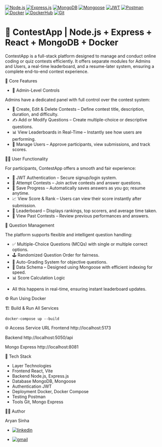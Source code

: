 [![Node.js](https://img.shields.io/badge/Node.js-18.x-green?logo=node.js)](https://nodejs.org/)
[![Express.js](https://img.shields.io/badge/Express.js-Backend-black?logo=express)](https://expressjs.com/)
[![MongoDB](https://img.shields.io/badge/MongoDB-Atlas%20or%20Local-green?logo=mongodb)](https://mongodb.com/)
[![Mongoose](https://img.shields.io/badge/Mongoose-ODM-red?logo=mongoose)](https://mongoosejs.com/)
[![JWT](https://img.shields.io/badge/JWT-Authentication-orange?logo=jsonwebtokens)](https://jwt.io/)
[![Postman](https://img.shields.io/badge/Postman-API%20Testing-orange?logo=postman)](https://www.postman.com/)
[![Docker](https://img.shields.io/badge/Docker-Containerization-blue?logo=docker)](https://www.docker.com/)
[![DockerHub](https://img.shields.io/badge/DockerHub-Images-blue?logo=docker&logoColor=white)](https://hub.docker.com/u/aryansinha1818)
[![Git](https://img.shields.io/badge/Git-Version%20Control-black?logo=git)](https://git-scm.com/)

# 🚀 ContestApp | Node.js + Express + React + MongoDB + Docker

ContestApp is a full-stack platform designed to manage and conduct online coding or quiz contests efficiently.
It offers separate modules for Admins and Users, a real-time leaderboard, and a resume-later system, ensuring a complete end-to-end contest experience.

🌟 Core Features
* 👑 Admin-Level Controls

Admins have a dedicated panel with full control over the contest system:

- 🧩 Create, Edit & Delete Contests – Define contest title, description, duration, and difficulty.
- ✍️ Add or Modify Questions – Create multiple-choice or descriptive questions.
- 📊 View Leaderboards in Real-Time – Instantly see how users are performing.
- 🧠 Manage Users – Approve participants, view submissions, and track scores.

🧑‍💻 User Functionality

For participants, ContestApp offers a smooth and fair experience:

* 🔐 JWT Authentication – Secure signup/login system.
* 🧠 Attempt Contests – Join active contests and answer questions.
* 💾 Save Progress – Automatically saves answers as you go; resume anytime.
* 📈 View Score & Rank – Users can view their score instantly after submission.
* 🏅 Leaderboard – Displays rankings, top scorers, and average time taken.
* 📜 View Past Contests – Review previous performances and answers.

  
🧠 Question Management

The platform supports flexible and intelligent question handling:

+ ✅ Multiple-Choice Questions (MCQs) with single or multiple correct options.
+ 🕹️ Randomized Question Order for fairness.
+ 🧩 Auto-Grading System for objective questions.
+ 💾 Data Schema – Designed using Mongoose with efficient indexing for speed.
+ 📊 Score Calculation Logic

- All this happens in real-time, ensuring instant leaderboard updates.

⚙️ Run Using Docker

🏗️ Build & Run All Services
```
docker-compose up --build
```

🌐 Access
Service	              URL
Frontend	      http://localhost:5173

Backend	        http://localhost:5050/api

Mongo Express	  http://localhost:8081


🧱 Tech Stack
* Layer	Technologies
* Frontend	React, Vite
* Backend	Node.js, Express.js
* Database	MongoDB, Mongoose
* Authentication	JWT
* Deployment	Docker, Docker Compose
* Testing	Postman
* Tools	Git, Mongo Express

🙋‍♂️ Author

Aryan Sinha
* [![linkedin](https://img.shields.io/badge/linkedin-0A66C2?style=for-the-badge&logo=linkedin&logoColor=white)](https://www.linkedin.com/in/aryan-sinha-877698212/)

* [![gmail](https://img.shields.io/badge/gmail-EA4335?style=for-the-badge&logo=gmail&logoColor=white)](mailto:aryan.sinha1818@gmail.com)
